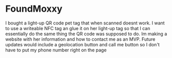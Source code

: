 # FoundMoxxy
I bought a light-up QR code pet tag that when scanned doesnt work. I want to use a writeable NFC tag an glue it on her light-up tag so that I can essentially do the same thing the QR code was supposed to do. Im making a website with her information and how to contact me as an MVP. Future updates would include a geolocation button and call me button so I don't have to put my phone number right on the page
